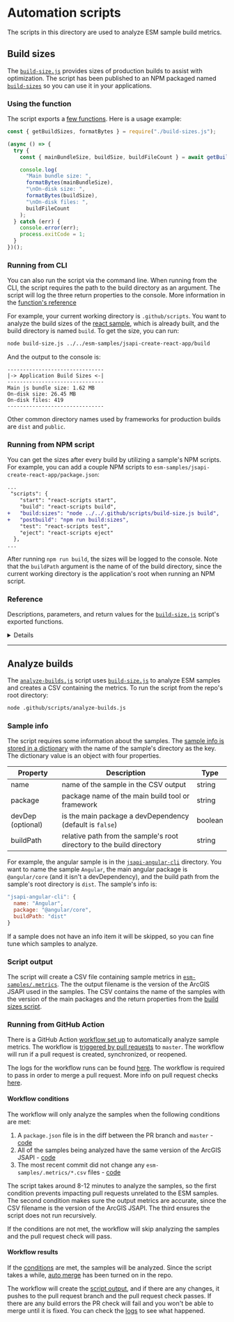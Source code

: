 # Automation scripts

The scripts in this directory are used to analyze ESM sample build metrics.

## Build sizes

The [`build-size.js`](https://github.com/Esri/jsapi-resources/blob/master/.github/scripts/build-size.js) provides sizes of production builds to assist with optimization. The script has been published to an NPM packaged named [`build-sizes`](https://www.npmjs.com/package/build-sizes) so you can use it in your applications.

### Using the function

The script exports a [few functions](#reference). Here is a usage example:

```js
const { getBuildSizes, formatBytes } = require("./build-sizes.js");

(async () => {
  try {
    const { mainBundleSize, buildSize, buildFileCount } = await getBuildSizes("your-app/build-path");

    console.log(
      "Main bundle size: ",
      formatBytes(mainBundleSize),
      "\nOn-disk size: ",
      formatBytes(buildSize),
      "\nOn-disk files: ",
      buildFileCount
    );
  } catch (err) {
    console.error(err);
    process.exitCode = 1;
  }
})();
```

### Running from CLI

You can also run the script via the command line. When running from the CLI, the script requires the path to the build directory as an argument. The script will log the three return properties to the console. More information in the [function's reference](#getbuildsizes)

For example, your current working directory is `.github/scripts`. You want to analyze the build sizes of the [react sample](https://github.com/Esri/jsapi-resources/tree/master/esm-samples/jsapi-create-react-app), which is already built, and the build directory is named `build`. To get the size, you can run:

```bash
node build-size.js ../../esm-samples/jsapi-create-react-app/build
```

And the output to the console is:

```
-------------------------------
|-> Application Build Sizes <-|
-------------------------------
Main js bundle size: 1.62 MB
On-disk size: 26.45 MB
On-disk files: 419
-------------------------------
```

Other common directory names used by frameworks for production builds are `dist` and `public`.

### Running from NPM script

You can get the sizes after every build by utilizing a sample's NPM scripts. For example, you can add a couple NPM scripts to `esm-samples/jsapi-create-react-app/package.json`:

```diff
...
 "scripts": {
    "start": "react-scripts start",
    "build": "react-scripts build",
+   "build:sizes": "node ../../.github/scripts/build-size.js build",
+   "postbuild": "npm run build:sizes",
    "test": "react-scripts test",
    "eject": "react-scripts eject"
  },
...
```

After running `npm run build`, the sizes will be logged to the console. Note that the `buildPath` argument is the name of of the build directory, since the current working directory is the application's root when running an NPM script.

<!-- add "Headless performance" doc here when done  -->

### Reference

Descriptions, parameters, and return values for the [`build-size.js`](https://github.com/Esri/jsapi-resources/blob/master/.github/scripts/build-size.js) script's exported functions.

<details>

---

#### getBuildSizes

Provides sizes for an application's production build.

| Parameter      | Description                                      | Type     |
| -------------- | ------------------------------------------------ | -------- |
| buildPath      | path to the application's build directory        | `string` |
| bundleFileType | type of the bundle files, e.g. "js", "css", etc. | `string` |

The function returns a `Promise` which resolves an object with three properties.

| Return Property | Description                                       | Type     |
| --------------- | ------------------------------------------------- | -------- |
| mainBundleSize  | size in bytes of the largest bundle file by type  | `number` |
| buildSize       | size in bytes of all files in the build directory | `number` |
| buildFileCount  | count of all files in the build directory         | `number` |

---

#### formatBytes

Formats bytes to a human readable size.

| Parameter           | Description                                      | Type      |
| ------------------- | ------------------------------------------------ | --------- |
| bytes               | bytes to format into human readable size         | `number`  |
| decimals (optional) | decimal precision for rounding (default is `2`)  | `number`  |
| binary (optional)   | binary or decimal conversion (default is `true`) | `boolean` |

The function returns a human readable size with units.

---

#### getFiles

Returns all files in a directory (recursive).

| Parameter     | Description                                | Type     |
| ------------- | ------------------------------------------ | -------- |
| directoryPath | path to the directory containing the files | `string` |

The function returns a `Promise` which resolves an array of objects with two properties.

| Return Property | Description               | Type     |
| --------------- | ------------------------- | -------- |
| path            | absolute path of the file | `string` |
| name            | name of the file          | `string` |

---

#### filterFilesByType

Filters files by type.

| Parameter | Description                                     | Type                             |
| --------- | ----------------------------------------------- | -------------------------------- |
| files     | files from the [`getFiles`](#getfiles) function | `{path: string, name: string}[]` |
| type      | file type, e.g. "js", "css", "tsx", etc.        | `string`                         |

The function returns the files filtered by type.

---

#### getFileSizes

Gets file sizes.

| Parameter | Description                                     | Type                             |
| --------- | ----------------------------------------------- | -------------------------------- |
| files     | files from the [`getFiles`](#getfiles) function | `{path: string, name: string}[]` |

The function returns a `Promise` which resolves an array of file sizes.


</details>

---

## Analyze builds

The [`analyze-builds.js`](https://github.com/Esri/jsapi-resources/blob/master/.github/scripts/analyze-builds.js) script uses [`build-size.js`](https://github.com/Esri/jsapi-resources/blob/master/.github/scripts/build-size.js) <!-- and `headless-performance.js` --> to analyze ESM samples and creates a CSV containing the metrics. To run the script from the repo's root directory:

```bash
node .github/scripts/analyze-builds.js
```

### Sample info

The script requires some information about the samples. The [sample info is stored in a dictionary](https://github.com/Esri/jsapi-resources/blob/master/.github/scripts/analyze-builds.js#L12-L40) with the name of the sample's directory as the key. The dictionary value is an object with four properties.

| Property          | Description                                                           | Type    |
| ----------------- | --------------------------------------------------------------------- | ------- |
| name              | name of the sample in the CSV output                                  | string  |
| package           | package name of the main build tool or framework                      | string  |
| devDep (optional) | is the main package a devDependency (default is `false`)              | boolean |
| buildPath         | relative path from the sample's root directory to the build directory | string  |

For example, the angular sample is in the [`jsapi-angular-cli`](https://github.com/Esri/jsapi-resources/tree/master/esm-samples/jsapi-angular-cli) directory. You want to name the sample `Angular`, the main angular package is `@angular/core` (and it isn't a devDependency), and the build path from the sample's root directory is `dist`. The sample's info is:

```js
"jsapi-angular-cli": {
  name: "Angular",
  package: "@angular/core",
  buildPath: "dist"
}
```

If a sample does not have an info item it will be skipped, so you can fine tune which samples to analyze.

### Script output

The script will create a CSV file containing sample metrics in [`esm-samples/.metrics`](https://github.com/Esri/jsapi-resources/tree/master/esm-samples/.metrics). The the output filename is the version of the ArcGIS JSAPI used in the samples. The CSV contains the name of the samples with the version of the main packages and the return properties from the [build sizes script](#build-sizes).

### Running from GitHub Action

There is a GitHub Action [workflow set up](https://github.com/Esri/jsapi-resources/blob/master/.github/workflows/analyze-builds.yml) to automatically analyze sample metrics. The workflow is [triggered by pull requests](https://docs.github.com/en/actions/using-workflows/events-that-trigger-workflows#pull_request) to `master`. The workflow will run if a pull request is created, synchronized, or reopened.

The logs for the workflow runs can be found [here](https://github.com/Esri/jsapi-resources/actions/workflows/analyze-builds.yml). The workflow is required to pass in order to merge a pull request. More info on pull request checks [here](https://docs.github.com/en/pull-requests/collaborating-with-pull-requests/collaborating-on-repositories-with-code-quality-features/about-status-checks).

#### Workflow conditions

The workflow will only analyze the samples when the following conditions are met:

1. A `package.json` file is in the diff between the PR branch and `master` - [code](https://github.com/Esri/jsapi-resources/blob/master/.github/workflows/analyze-builds.yml#L22-L23)
2. All of the samples being analyzed have the same version of the ArcGIS JSAPI - [code](https://github.com/Esri/jsapi-resources/blob/master/.github/scripts/analyze-builds.js#L51-L69)
3. The most recent commit did not change any `esm-samples/.metrics/*.csv` files - [code](https://github.com/Esri/jsapi-resources/blob/master/.github/workflows/analyze-builds.yml#L24-L26)

The script takes around 8-12 minutes to analyze the samples, so the first condition prevents impacting pull requests unrelated to the ESM samples. The second condition makes sure the output metrics are accurate, since the CSV filename is the version of the ArcGIS JSAPI. The third ensures the script does not run recursively.

If the conditions are not met, the workflow will skip analyzing the samples and the pull request check will pass.

#### Workflow results

If the [conditions](#workflow-conditions) are met, the samples will be analyzed. Since the script takes a while, [auto merge](https://docs.github.com/en/pull-requests/collaborating-with-pull-requests/incorporating-changes-from-a-pull-request/automatically-merging-a-pull-request) has been turned on in the repo.

The workflow will create the [script output](#script-output), and if there are any changes, it pushes to the pull request branch and the pull request check passes. If there are any build errors the PR check will fail and you won't be able to merge until it is fixed. You can check the [logs](https://github.com/Esri/jsapi-resources/actions/workflows/analyze-builds.yml) to see what happened.
